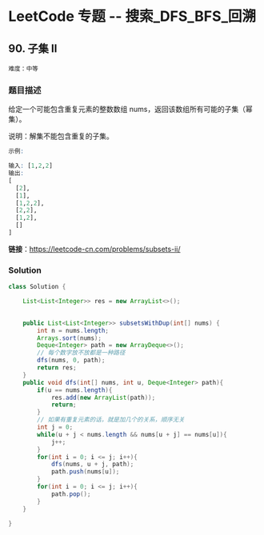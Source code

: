 # LeetCode 专题 -- 搜索_DFS_BFS_回溯

## 90. 子集 II

`难度：中等`

### 题目描述

给定一个可能包含重复元素的整数数组 nums，返回该数组所有可能的子集（幂集）。

说明：解集不能包含重复的子集。

```r
示例:

输入: [1,2,2]
输出:
[
  [2],
  [1],
  [1,2,2],
  [2,2],
  [1,2],
  []
]
```

**链接**：https://leetcode-cn.com/problems/subsets-ii/

### Solution

```java
class Solution {

    List<List<Integer>> res = new ArrayList<>();
    

    public List<List<Integer>> subsetsWithDup(int[] nums) {
        int n = nums.length;
        Arrays.sort(nums);
        Deque<Integer> path = new ArrayDeque<>();
        // 每个数字放不放都是一种路径
        dfs(nums, 0, path);
        return res;
    }
    public void dfs(int[] nums, int u, Deque<Integer> path){
        if(u == nums.length){
            res.add(new ArrayList(path));
            return;
        }
        // 如果有重复元素的话，就是加几个的关系，顺序无关
        int j = 0;
        while(u + j < nums.length && nums[u + j] == nums[u]){
            j++;
        }
        for(int i = 0; i <= j; i++){
            dfs(nums, u + j, path);
            path.push(nums[u]);
        }
        for(int i = 0; i <= j; i++){
            path.pop();
        }
    }

}
```